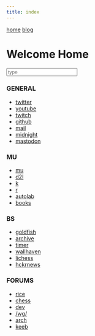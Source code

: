 ```yaml
---
title: index
---
```


<head>
<meta charset="UTF-8">
<title>time to open twitter...</title>
<link rel="shortcut icon" href="favicon.ico">

<script src="https://ajax.googleapis.com/ajax/libs/jquery/3.5.1/jquery.min.js"></script>

</head>

<div id="topbar">
<a href="index.html">home</a> <a href="blogindex.html">blog</a>  
</div>

<div id="title">

# Welcome Home

</div>

<input id="searchbox" placeholder="type" type="text">

<div id="link-content">

<div id="gen" class="link-container" markdown="1">

### GENERAL

<div class="links">

* <a href="https://twitter.com/">twitter</a>  
* <a href="https://www.youtube.com/">youtube</a>  
* <a href="https://www.twitch.tv/colew_picaro">twitch</a>  
* <a href="https://www.github.com">github</a>  
* <a href="https://www.gmail.com">mail</a>  
* <a href="https://midnight.pub/">midnight</a>
* <a href="https://fosstodon.org/">mastodon</a>


</div>

</div>

<div id="uni" class="link-container" markdown="1">

### MU

<div class="links">

* <a href="https://my5.millersville.edu">mu</a>  
* <a href="https://millersville.desire2learn.com/d2l/home">d2l</a>  
* <a href="https://cs.millersville.edu/~wkillian">k</a>  
* <a href="https://cs.millersville.edu/~trogers">r</a>  
* <a href="https://autolab.millersville.edu">autolab</a> 
* <a href="https://cs.millersville.edu/~wkillian/books">books</a>   

</div>

</div>

<div id="other" class="link-container" markdown="1">

### BS

<div class="links">

* <a href="https://www.mtggoldfish.com/">goldfish</a>  
* <a href="https://www.archive.org/">archive</a>  
* <a href="https://www.cstimer.net/">timer</a>  
* <a href="https://alpha.wallhaven.cc">wallhaven</a>  
* <a href="https://lichess.org">lichess</a>  
* <a href="https://hckrnews.com/">hckrnews</a>  

</div>

</div>

<div id="multi" class="link-container" markdown="1">

### FORUMS

<div class="links">

* <a href="https://www.reddit.com/user/shoopmywhoopRLB/m/rice/">rice</a>  
* <a href="https://www.reddit.com/r/chess">chess</a>  
* <a href="https://www.reddit.com/user/shoopmywhoopRLB/m/dev/">dev</a>  
* <a href="https://boards.4chan.org/wg/catalog">/wg/</a>
* <a href="https://wiki.archlinux.org/">arch</a>
* <a href="https://www.reddit.com/user/shoopmywhoopRLB/m/keeb/">keeb</a>

</div>

</div>

</div>


<script src="search.js" type="text/javascript"></script>
